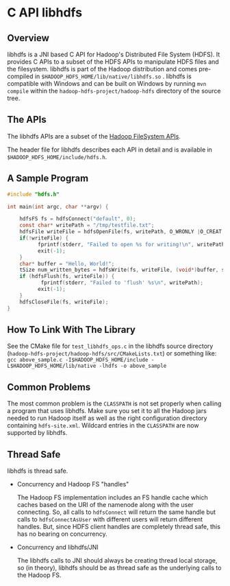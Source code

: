 <!---
  Licensed under the Apache License, Version 2.0 (the "License");
  you may not use this file except in compliance with the License.
  You may obtain a copy of the License at

   http://www.apache.org/licenses/LICENSE-2.0

  Unless required by applicable law or agreed to in writing, software
  distributed under the License is distributed on an "AS IS" BASIS,
  WITHOUT WARRANTIES OR CONDITIONS OF ANY KIND, either express or implied.
  See the License for the specific language governing permissions and
  limitations under the License. See accompanying LICENSE file.
-->

C API libhdfs
=============

<!-- MACRO{toc|fromDepth=0|toDepth=3} -->

Overview
--------

libhdfs is a JNI based C API for Hadoop's Distributed File System (HDFS). It provides C APIs to a subset of the HDFS APIs to manipulate HDFS files and the filesystem. libhdfs is part of the Hadoop distribution and comes pre-compiled in `$HADOOP_HDFS_HOME/lib/native/libhdfs.so` . libhdfs is compatible with Windows and can be built on Windows by running `mvn compile` within the `hadoop-hdfs-project/hadoop-hdfs` directory of the source tree.

The APIs
--------

The libhdfs APIs are a subset of the [Hadoop FileSystem APIs](../../api/org/apache/hadoop/fs/FileSystem.html).

The header file for libhdfs describes each API in detail and is available in `$HADOOP_HDFS_HOME/include/hdfs.h`.

A Sample Program
----------------
```c
#include "hdfs.h"

int main(int argc, char **argv) {

    hdfsFS fs = hdfsConnect("default", 0);
    const char* writePath = "/tmp/testfile.txt";
    hdfsFile writeFile = hdfsOpenFile(fs, writePath, O_WRONLY |O_CREAT, 0, 0, 0);
    if(!writeFile) {
          fprintf(stderr, "Failed to open %s for writing!\n", writePath);
          exit(-1);
    }
    char* buffer = "Hello, World!";
    tSize num_written_bytes = hdfsWrite(fs, writeFile, (void*)buffer, strlen(buffer)+1);
    if (hdfsFlush(fs, writeFile)) {
           fprintf(stderr, "Failed to 'flush' %s\n", writePath);
          exit(-1);
    }
    hdfsCloseFile(fs, writeFile);
}
```

How To Link With The Library
----------------------------

See the CMake file for `test_libhdfs_ops.c` in the libhdfs source directory (`hadoop-hdfs-project/hadoop-hdfs/src/CMakeLists.txt`) or something like: `gcc above_sample.c -I$HADOOP_HDFS_HOME/include -L$HADOOP_HDFS_HOME/lib/native -lhdfs -o above_sample`

Common Problems
---------------

The most common problem is the `CLASSPATH` is not set properly when calling a program that uses libhdfs. Make sure you set it to all the Hadoop jars needed to run Hadoop itself as well as the right configuration directory containing `hdfs-site.xml`.
Wildcard entries in the `CLASSPATH` are now supported by libhdfs.

Thread Safe
-----------

libhdfs is thread safe.

*   Concurrency and Hadoop FS "handles"

    The Hadoop FS implementation includes an FS handle cache which
    caches based on the URI of the namenode along with the user
    connecting. So, all calls to `hdfsConnect` will return the same
    handle but calls to `hdfsConnectAsUser` with different users will
    return different handles. But, since HDFS client handles are
    completely thread safe, this has no bearing on concurrency.

*   Concurrency and libhdfs/JNI

    The libhdfs calls to JNI should always be creating thread local
    storage, so (in theory), libhdfs should be as thread safe as the
    underlying calls to the Hadoop FS.


